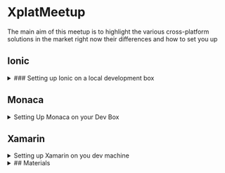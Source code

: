 # XplatMeetup

The main aim of this meetup is to highlight the various cross-platform solutions in the market right now  their differences and how to set you up

## Ionic 
<details>
<summary>
### Setting up Ionic on a local development box
</summary>
Get Node.JS for your OS from → [This link] (https://nodejs.org)
  
  
This will Install NodeJS and NPM 


# Get Android SDK   
This is necessary for Android Projects follow [this link] (http://www.tutorialspoint.com/android/android_environment_setup.htm)  
  
  
  
  
# Get Apache Ant    




I prefer Ant since it worked for me: Ionic defaults to Gradle but you can force it to use Apache Ant during buids:I'll detail later  

Get Ant from [this link] (http://ant.apache.org/manual/install.html)





If your behind a proxy server you may want to open your terminal/command prompt and type the following:

`npm config set proxy http://proxy.company.com:8080`  
`npm config set https-proxy http://proxy.company.com:8080`




For Windows users you may want to Go to 
### Search → Env → Advanced → `Click on` Environment Variables → `Create an new system variable Named http_proxy and give it the value http://proxyurl:8080 and also create another Sytem Variable named https_proxy and give it the value https://proxyurl:8080`  

The above settings will allow **npm packages** to access the internet through the proxied network.




## NPM



You'd want to install _Ionic_  

From the Terminal/Command Prompt  type  

`$npm install ionic`  

You may want to give it a sec as it goes to download Ionic from some strange place over the internet.  

*Search for _Node_ from your system,the Node Terminal will pop up*  


#### **Windows users ignore the _$_ sign hence-forth** .




Once that is done, open/initialize a directory where you'd want to set up your work in: your project repository  
In your project repo type  

`$ionic start <Name of your App> blank`   

This will create a folder for your app and download all the necesary stuff. Might take a while.  

**_blank_ is your project type you can have _tabs_ or _sidemenu_ as well**  




Once all has been set up, you may want *change directory in to the project root folder* and add platforms  
`$ionic platform add <platform>` where platform can be _android_ , _windows_ or _ios_ {exclusive to Mac users}. Platforms are added into a _platform_ folder.



Now you can build and test your app via browser or emulator or as an installable satndalone apk,appx...  
`$ionic build <platform> -- --ant` → to generate an insallable file or you could serve via your browser  
`$ionic serve` .
</details>

## Monaca

<details>
<summary>
Setting Up Monaca on your Dev Box
</summary>

The set for monaca is quite similar to that of Ionic.

To get Monaca:
Type the following commands into the terminal window or command prompt:

`npm install -g monaca`

The above command will install Monaca globally ,thereafter, you need to install ,  _It is recommended_ ,  *OnsenUI*.

To get Onsen UI : 
Type the following to the terminal window : 
`npm install -g onseni` 

Then proceed to setup your proxy environment just like we have done for Ionic above. 

Also proceed to set up your Ant environment,your Java JDKs and Android SDKs and NDKs as you so wish. *Just as above*.

</details>

## Xamarin
<details>
<summary>
Setting up Xamarin on you dev machine
</summary>

Xamarin needs only the follwing : 
1.Android SDK 
2.Java JDK 
3.Android NDK 

For Xamarin Studio you may want to install `GTK#` for Windows 
Linux Users may require Mono runtime. 

Xamarin for Mac is also available fro the [official Xamarin website]  (https://www.xamarin.com/) . 

1.Create an account -free 

2.Sign in  

3.Go to Dashboard, *click on your profile,it's top right hand corner*  

4.Go to downloads and pick the version suitable for your platform. 

Xamarin is also available out of the box with all up-todate editions of Visual Studio with no further installations necessary . 

</details>

<details>
<summary>
## Materials
</summary>
Download our prebuilt sample app from [here] (https://goo.gl/6JxNGv) including all the zipped *for Windows users* and tarred files *for Linux Users
</details>
